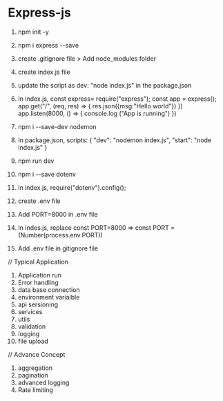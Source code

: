 # Express-js

1. npm init -y
2. npm i express --save
3. create .gitignore file > Add node_modules folder
4. create index.js file
5. update the script as dev: "node index.js" in the package.json
6. In index.js,
   const express= require("express");
   const app = express();
   app.get("/", (req, res) => {
   res.json({msg:"Hello world"})
   })
   app.listen(8000, () => {
   console.log ("App is running")
   })
7. npm i --save-dev nodemon
8. In package.json, scripts: {
   "dev": "nodemon index.js",
   "start": "node index.js"
   }
9. npm run dev
10. npm i --save dotenv
11. in index.js, require("dotenv").config();
12. create .env file
13. Add PORT=8000 in .env file
14. In indes.js, replace
    const PORT=8000 => const PORT = (Number(process.env.PORT))

15. Add .env file in gitignore file

// Typical Application

1. Application run
2. Error handling
3. data base connection
4. environment varialble
6. api sersioning
7. services
8. utils
9. validation
10. logging
11. file upload

// Advance Concept

1. aggregation
2. pagination
3. advanced logging
4. Rate limiting
